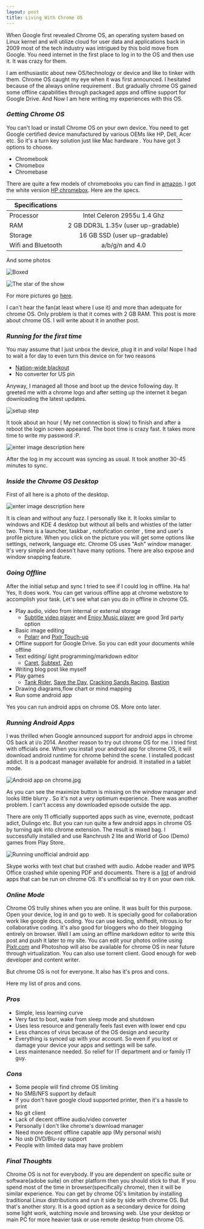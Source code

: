 ```yaml
---
layout: post
title: Living With Chrome OS
---
```


When Google first revealed Chrome OS, an operating system based on Linux kernel and will utilize cloud for user data and applications back in  2009 most of the tech industry was intrigued  by this bold move from Google. You need internet in the first place  to log in to the OS and then use it. It was crazy for them.

I am  enthusiastic about new OS/technology or device and like to tinker with them. Chrome OS caught my eye when it was first announced. I  hesitated because of the always online requirement . But gradually chrome OS gained some offline capabilities through packaged apps and offline support for Google Drive. And Now I am here  writing my experiences with this OS.


### _Getting Chrome OS_



You can't load or install Chrome OS on your own device. You need to get Google certified device manufactured by various OEMs like HP, Dell, Acer etc. So it's a turn key solution just like Mac hardware . You have got 3 options to choose.

 - Chromebook
 - Chromebox
 - Chromebase

There are quite a few models of  chromebooks you can find in [amazon](http://goo.gl/IlIurZ). I  got the white version [HP chromebox](http://goo.gl/gvBvu5). Here are the specs.


| Specifications        |            | 
| -------------  |:-------------:
| Processor      | Intel Celeron 2955u 1.4 Ghz | 
| RAM            | 2 GB DDR3L 1.35v (user up-gradable) |   
| Storage        | 16 GB SSD (user up-gradable)  | 
| Wifi and Bluetooth | a/b/g/n and  4.0


And some photos	


![Boxed](https://lh4.googleusercontent.com/MHbRzRu32_9YjC8To4NHsC1eA-PLkr1-5L99AcyZI8w=s500 "box.jpg") 

![The star of the show](https://lh6.googleusercontent.com/8jkK2uXraUyY2uPpHQen5Gl_IXqBGBuIdsiBT-q8Joc=s500 "packed.jpg")

For more pictures go [here](https://drive.google.com/folderview?id=0B57L4KYWQjw_dUxPN1RqQ1FpT1E&usp=sharing).

I can't hear the fan(at least where I use it) and more than adequate for chrome OS. Only problem is that it comes with 2 GB RAM. This post is more about chrome OS. I will write about it in another post. 

### _Running for the first time_



You may assume that I just unbox  the device, plug it in and voila! Nope I had to wait a for day to even turn this device on for two reasons

 - [Nation-wide blackout](http://bdnews24.com/bangladesh/2014/11/01/bangladesh-goes-dark-as-power-outage-continues)
 - No converter for US pin

Anyway, I managed all those and boot up the device following day. It greeted me with a chrome logo and after setting up the internet it began downloading the latest updates. 
 
 ![setup step](=s500 "first-setup.jpg")

It took about an hour ( My net connection is slow) to finish and after a reboot the login screen appeared. The boot time is crazy fast. It takes more time to write my password :P. 


![enter image description here](http://i.imgur.com/4EM6ZW9.jpg "sign in screen.jpg")

After the log in my account was syncing as usual. It took another 30-45 minutes to sync. 

### _Inside the Chrome OS Desktop_


First of all here is a photo of the desktop.

![enter image description here](http://i.imgur.com/mAbDs5B.jpg=s500 "desktop.jpg")

It is clean and without any fuzz. I personally like it.  It looks similar to windows and KDE 4 desktop but without all bells and whistles of the latter two. There is a launcher, taskbar , notofication center , time and user's profile picture. When you click on the picture you will get some options like settings, network, language etc. Chrome OS uses "Ash" window manager. It's very simple and  doesn't have many options.  There are also expose and window snapping feature. 


### _Going Offline_

After the initial setup and sync I tried to see if I could log in offline. Ha ha! Yes, It does work. You can get various offline app at chrome webstore to accomplish your task. Let's see what can you do in offline  in chrome OS.

 - Play audio, video from internal or external storage 
     -  [Subtitle video player](http://goo.gl/HwauLE) and [Enjoy Music player](http://goo.gl/XKXJHy) are good 3rd party option
 - Basic image editing
	 - [Polarr](http://goo.gl/SHnDOU) and [Pixlr Touch-up](http://goo.gl/tysFCd)  
 - Offline support for Google Drive. So you can edit your documents while offline
 -  Text editing/ light programming/markdown editor 
	- [Caret](http://goo.gl/OyMKUZ), [Subtext](http://goo.gl/cCNYrH), [Zen](http://goo.gl/LhXabj)
 - Writing blog post like myself 
 - Play games
    - [Tank Rider](http://goo.gl/jFE8kv), [Save the Day](http://goo.gl/OrFmwX), [Cracking Sands Racing](http://goo.gl/tYXRCq), [Bastion](http://goo.gl/6ZEiFI) 
 - Drawing diagrams,flow chart or mind mapping  
 - Run some android app

Yes you can run android apps on chrome OS. More onto later. 


### _Running Android Apps_

I was thrilled when  Google announced support for android apps in chrome OS back at i/o 2014. Another reason to try out chrome OS for me. I tried first with officials one. When you install your android app for chrome OS, it will download android runtime for chrome  behind the scene.  I installed podcast addict. It is a podcast manager available for android. It installed in a tablet mode.

![Android  app on chrome.jpg](http://i.imgur.com/pNICa4i.jpg=s500 "Android  app on chrome.jpg")

As you can see the maximize button is missing on the window manager and looks little blurry . So it's not a very  optimum experience. There was another problem. I can't access any downloaded episode outside the app.

There are only 11 officially supported apps such as vine, evernote, podcast adict, Dulingo etc. But you can run quite a few android apps in chrome OS by turning apk into chrome extension. The result is mixed bag. I successfully installed and use Ranchrush 2 lite and World of Goo (Demo) games from Play Store. 

![Running unofficial android app](http://i.imgur.com/SYJjng4.jpg=s500 "ranchrush 2.jpg")

Skype works with text chat but crashed with audio. Adobe reader and WPS Office crashed while opening PDF and documents.  There is a [list](https://docs.google.com/spreadsheets/d/1iIbxaftAu_ho5rv9fUlXSLTzwU6MbKOldsWXyrYiyo8/edit#gid=0) of android apps that can be run on chrome OS. It's unofficial so try it on your own risk.



### _Online Mode_

Chrome OS trully shines when you are online. It was built for this purpose. Open your device, log in and go to web. It is specially good for collaboration work like google docs, coding. You can use koding, shiftedit, nitrous.io for collaborative coding. It's also good for bloggers who do their blogging entirely on browser. Well I am using an offline markdown editor to write this post and push it later to my site. You can edit your photos online using [Pixlr.com](https://chrome.google.com/webstore/detail/pixlr-editor/icmaknaampgiegkcjlimdiidlhopknpk?utm_source=chrome-app-launcher-info-dialog) and Photoshop will also be available for chrome OS in near future through virtualization.  You can also use torrent client. Good enough for web developer and content writer.

But chrome OS is not for everyone. It also has it's pros and cons.

Here my list of pros and cons.

### _Pros_

 - Simple, less learning curve
 - Very fast to boot, wake from sleep mode and shutdown
 - Uses less resource  and generally feels fast even with lower end cpu
 -  Less chances of virus because of the OS design and security
 -  Everything is synced up with your account. So even if you lost or damage your device your apps and settings will be safe. 
 -  Less maintenance needed. So relief for IT department and or family IT guy.

### _Cons_

 -  Some people will find chrome OS limiting
 - No SMB/NFS support by default
 - If you don't have google cloud supported printer, then it's a hassle to print 
 -  No git client
 - Lack of decent offline audio/video converter
 - Personally I don't like chrome's download manager
 -  Need  more decent offline capable app (My personal wish)
 - No usb DVD/Blu-ray support 
 -  People with limited data may have problem

### _Final Thoughts_

Chrome OS is not for everybody. If you are dependent on specific suite or software(adobe suite) on other platform then you should stick to that. If you spend most of the time in  browser(specifically chrome), then it will be similar experience. You can get by chrome OS's limitation by installing traditional Linux distributions and run it side by side with chrome OS. But that's another story. It is a good option as a secondary device for doing some light work, watching movie and browsing web. Use your desktop or main PC for more heavier task or use remote desktop from chrome OS. 



